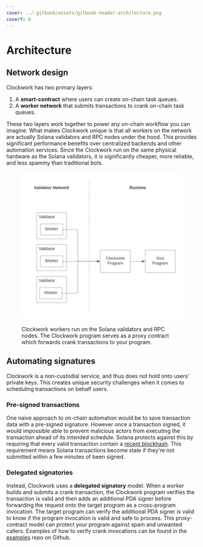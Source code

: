 ```yaml
---
cover: ../.gitbook/assets/gitbook-header-architecture.png
coverY: 0
---
```


# Architecture

## Network design

Clockwork has two primary layers:

1. A **smart-contract** where users can create on-chain task queues.
2. A **worker network** that submits transactions to crank on-chain task queues.

These two layers work together to power any on-chain workflow you can imagine. What makes Clockwork unique is that all workers on the network are actually Solana validators and RPC nodes under the hood. This provides significant performance benefits over centralized backends and other automation services. Since the Clockwork run on the same physical hardware as the Solana validators, it is significantly cheaper, more reliable, and less spammy than traditional bots.

<figure><img src="../.gitbook/assets/Blank diagram (3).png" alt=""><figcaption><p>Clockwork workers run on the Solana validators and RPC nodes. The Clockwork program serves as a proxy contract which forwards crank transactions to your program.</p></figcaption></figure>

## Automating signatures&#x20;

Clockwork is a non-custodial service, and thus does not hold onto users' private keys. This creates unique security challenges when it comes to scheduling transactions on behalf users.&#x20;

### Pre-signed transactions

One naive approach to on-chain automation would be to save transaction data with a pre-signed signature. However once a transaction signed, it would impossible able to prevent malicious actors from executing the transaction ahead of its intended schedule. Solana protects against this by requiring that every valid transaction contain a [recent blockhash](https://docs.solana.com/developing/programming-model/transactions#recent-blockhash). This requirement means Solana transactions become stale if they're not submitted within a few minutes of been signed.

### Delegated signatories

Instead, Clockwork uses a **delegated signatory** model. When a worker builds and submits a crank transaction, the Clockwork program verifies the transaction is valid and then adds an additional PDA signer before forwarding the request onto the target program as a cross-program invocation. The target program can verify the additional PDA signer is valid to know if the program invocation is valid and safe to process. This proxy-contract model can protect your program against spam and unwanted callers. Examples of how to verify crank invocations can be found in the [examples](https://github.com/clockwork-xyz/examples/blob/main/hello\_clockwork/programs/hello\_clockwork/src/instructions/hello\_world.rs) repo on Github.&#x20;
